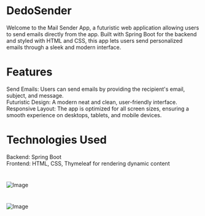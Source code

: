 # DedoSender
Welcome to the Mail Sender App, a futuristic web application allowing users to send emails directly from the app. Built with Spring Boot for the backend and styled with HTML and CSS, this app lets users send personalized emails through a sleek and modern interface.

# Features
Send Emails: Users can send emails by providing the recipient's email, subject, and message.  <br>
Futuristic Design: A modern neat and clean, user-friendly interface.<br>
Responsive Layout: The app is optimized for all screen sizes, ensuring a smooth experience on desktops, tablets, and mobile devices.

# Technologies Used
Backend: Spring Boot <br>
Frontend: HTML, CSS, Thymeleaf for rendering dynamic content
# 
![Image](https://github.com/user-attachments/assets/c1945d3c-7b59-4e49-a23c-6bf9c99d005e)
# 
![Image](https://github.com/user-attachments/assets/a47aed1a-40e1-4893-96ea-ef2fc82c60ff)
